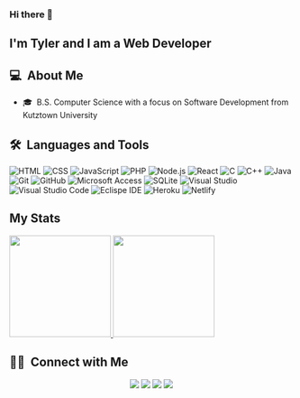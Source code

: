 ### Hi there 👋

## I'm Tyler and I am a Web Developer

## 💻 &nbsp;About Me

- 🎓&nbsp; B.S. Computer Science with a focus on Software Development from Kutztown University

## 🛠 &nbsp;Languages and Tools

  ![HTML](https://img.shields.io/badge/-HTML-333333?style=flat&logo=HTML5)
  ![CSS](https://img.shields.io/badge/-CSS-333333?style=flat&logo=CSS3&logoColor=1572B6)
  ![JavaScript](https://img.shields.io/badge/-JavaScript-333333?style=flat&logo=javascript)
  ![PHP](https://img.shields.io/badge/-PHP-333333?style=flat&logo=php)
  ![Node.js](https://img.shields.io/badge/-Node.js-333333?style=flat&logo=node.js)
  ![React](https://img.shields.io/badge/-React-333333?style=flat&logo=react)
  ![C](https://img.shields.io/badge/-C-333333?style=flat&logo=c)
  ![C++](https://img.shields.io/badge/-C++-333333?style=flat&logo=c%2B%2B&logoColor=00599C)
  ![Java](https://img.shields.io/badge/-Java-333333?style=flat&logo=java&logoColor=007396)
  ![Git](https://img.shields.io/badge/-Git-333333?style=flat&logo=git)
  ![GitHub](https://img.shields.io/badge/-GitHub-333333?style=flat&logo=github)
  ![Microsoft Access](https://img.shields.io/badge/-Microsoft%20Access-333333?style=flat&logo=microsoft-access&logoColor=A4373A)
  ![SQLite](https://img.shields.io/badge/-SQLite-333333?style=flat&logo=sqlite&logoColor=003B57)
  ![Visual Studio](https://img.shields.io/badge/-Visual%20Studio-333333?style=flat&logo=visual-studio&logoColor=5C2D91)
  ![Visual Studio Code](https://img.shields.io/badge/-Visual%20Studio%20Code-333333?style=flat&logo=visual-studio-code&logoColor=007ACC)
  ![Eclispe IDE](https://img.shields.io/badge/-Eclispe%20IDE-333333?style=flat&logo=eclipse-ide&logoColor=2C2255)
  ![Heroku](https://img.shields.io/badge/-Heroku-333333?style=flat&logo=heroku&logoColor=430098)
  ![Netlify](https://img.shields.io/badge/-Netlify-333333?style=flat&logo=Netlify)


## My Stats
<p>
<a href="https://github.com/DevTyler62">
  <img height="180em" src="https://github-readme-stats.vercel.app/api?username=devtyler62&show_icons=true&theme=radical" />
  <img height="180em" src="https://github-readme-stats-eight-theta.vercel.app/api/top-langs/?username=devtyler62&theme=radical&layout=compact" />
</a>
</p>

##  🤝🏻 &nbsp;Connect with Me

<p align="center">
<a href="https://tylercodes.dev/"><img src="https://img.shields.io/badge/-tylercodes.dev-3423A6?style=flat-square&logo=Google-Chrome&logoColor=white"/></a>
<a href="https://www.linkedin.com/in/tyler-smith-121205196/"><img src="https://img.shields.io/badge/-Tyler%20Smith-0077B5?style=flat-square&logo=Linkedin&logoColor=white"/></a>
  <a href="https://www.instagram.com/tylerstechspace/"><img src="https://img.shields.io/badge/-TylersTechSpace_-E4405F?style=flat-square&logo=Instagram&logoColor=white"/></a>
<a href="mailto:tylertech568@gamil.com"><img src="https://img.shields.io/badge/-tylertech568@gamil.com-D14836?style=flat-square&logo=Gmail&logoColor=white"/></a>

  <!--
**DevTyler62/DevTyler62** is a ✨ _special_ ✨ repository because its `README.md` (this file) appears on your GitHub profile.

Here are some ideas to get you started:

- 🔭 I’m currently working on ...
- 🌱 I’m currently learning ...
- 👯 I’m looking to collaborate on ...
- 🤔 I’m looking for help with ...
- 💬 Ask me about ...
- 📫 How to reach me: ...
- 😄 Pronouns: ...
- ⚡ Fun fact: ...
-->


